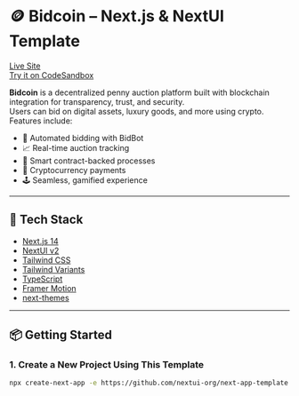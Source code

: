 # 🪙 Bidcoin – Next.js & NextUI Template

[Live Site](https://bidcoin-app-mock.vercel.app/onboard)  
[Try it on CodeSandbox](https://githubbox.com/nextui-org/next-app-template)

**Bidcoin** is a decentralized penny auction platform built with blockchain integration for transparency, trust, and security.  
Users can bid on digital assets, luxury goods, and more using crypto. Features include:

- 🤖 Automated bidding with BidBot
- 📈 Real-time auction tracking
- 📜 Smart contract-backed processes
- 💸 Cryptocurrency payments
- 🕹️ Seamless, gamified experience

---

## 🚀 Tech Stack

- [Next.js 14](https://nextjs.org/docs/getting-started)
- [NextUI v2](https://nextui.org/)
- [Tailwind CSS](https://tailwindcss.com/)
- [Tailwind Variants](https://tailwind-variants.org)
- [TypeScript](https://www.typescriptlang.org/)
- [Framer Motion](https://www.framer.com/motion/)
- [next-themes](https://github.com/pacocoursey/next-themes)

---

## 📦 Getting Started

### 1. Create a New Project Using This Template

```bash
npx create-next-app -e https://github.com/nextui-org/next-app-template
